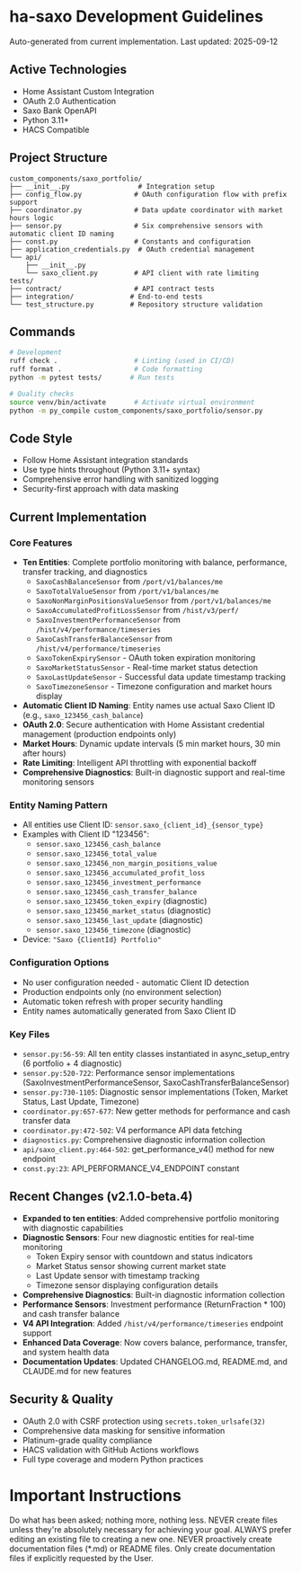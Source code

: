 # ha-saxo Development Guidelines

Auto-generated from current implementation. Last updated: 2025-09-12

## Active Technologies
- Home Assistant Custom Integration
- OAuth 2.0 Authentication
- Saxo Bank OpenAPI
- Python 3.11+
- HACS Compatible

## Project Structure
```
custom_components/saxo_portfolio/
├── __init__.py                 # Integration setup
├── config_flow.py             # OAuth configuration flow with prefix support
├── coordinator.py             # Data update coordinator with market hours logic
├── sensor.py                  # Six comprehensive sensors with automatic client ID naming
├── const.py                   # Constants and configuration
├── application_credentials.py  # OAuth credential management
└── api/
    ├── __init__.py
    └── saxo_client.py         # API client with rate limiting
tests/
├── contract/                  # API contract tests
├── integration/              # End-to-end tests
└── test_structure.py         # Repository structure validation
```

## Commands
```bash
# Development
ruff check .                   # Linting (used in CI/CD)
ruff format .                  # Code formatting
python -m pytest tests/       # Run tests

# Quality checks
source venv/bin/activate       # Activate virtual environment
python -m py_compile custom_components/saxo_portfolio/sensor.py
```

## Code Style
- Follow Home Assistant integration standards
- Use type hints throughout (Python 3.11+ syntax)
- Comprehensive error handling with sanitized logging
- Security-first approach with data masking

## Current Implementation

### Core Features
- **Ten Entities**: Complete portfolio monitoring with balance, performance, transfer tracking, and diagnostics
  - `SaxoCashBalanceSensor` from `/port/v1/balances/me`
  - `SaxoTotalValueSensor` from `/port/v1/balances/me`
  - `SaxoNonMarginPositionsValueSensor` from `/port/v1/balances/me`
  - `SaxoAccumulatedProfitLossSensor` from `/hist/v3/perf/`
  - `SaxoInvestmentPerformanceSensor` from `/hist/v4/performance/timeseries`
  - `SaxoCashTransferBalanceSensor` from `/hist/v4/performance/timeseries`
  - `SaxoTokenExpirySensor` - OAuth token expiration monitoring
  - `SaxoMarketStatusSensor` - Real-time market status detection
  - `SaxoLastUpdateSensor` - Successful data update timestamp tracking
  - `SaxoTimezoneSensor` - Timezone configuration and market hours display
- **Automatic Client ID Naming**: Entity names use actual Saxo Client ID (e.g., `saxo_123456_cash_balance`)
- **OAuth 2.0**: Secure authentication with Home Assistant credential management (production endpoints only)
- **Market Hours**: Dynamic update intervals (5 min market hours, 30 min after hours)
- **Rate Limiting**: Intelligent API throttling with exponential backoff
- **Comprehensive Diagnostics**: Built-in diagnostic support and real-time monitoring sensors

### Entity Naming Pattern
- All entities use Client ID: `sensor.saxo_{client_id}_{sensor_type}`
- Examples with Client ID "123456":
  - `sensor.saxo_123456_cash_balance`
  - `sensor.saxo_123456_total_value`
  - `sensor.saxo_123456_non_margin_positions_value`
  - `sensor.saxo_123456_accumulated_profit_loss`
  - `sensor.saxo_123456_investment_performance`
  - `sensor.saxo_123456_cash_transfer_balance`
  - `sensor.saxo_123456_token_expiry` (diagnostic)
  - `sensor.saxo_123456_market_status` (diagnostic)
  - `sensor.saxo_123456_last_update` (diagnostic)
  - `sensor.saxo_123456_timezone` (diagnostic)
- Device: `"Saxo {ClientId} Portfolio"`

### Configuration Options
- No user configuration needed - automatic Client ID detection
- Production endpoints only (no environment selection)
- Automatic token refresh with proper security handling
- Entity names automatically generated from Saxo Client ID

### Key Files
- `sensor.py:56-59`: All ten entity classes instantiated in async_setup_entry (6 portfolio + 4 diagnostic)
- `sensor.py:520-722`: Performance sensor implementations (SaxoInvestmentPerformanceSensor, SaxoCashTransferBalanceSensor)
- `sensor.py:730-1105`: Diagnostic sensor implementations (Token, Market Status, Last Update, Timezone)
- `coordinator.py:657-677`: New getter methods for performance and cash transfer data
- `coordinator.py:472-502`: V4 performance API data fetching
- `diagnostics.py`: Comprehensive diagnostic information collection
- `api/saxo_client.py:464-502`: get_performance_v4() method for new endpoint
- `const.py:23`: API_PERFORMANCE_V4_ENDPOINT constant

## Recent Changes (v2.1.0-beta.4)
- **Expanded to ten entities**: Added comprehensive portfolio monitoring with diagnostic capabilities
- **Diagnostic Sensors**: Four new diagnostic entities for real-time monitoring
  - Token Expiry sensor with countdown and status indicators
  - Market Status sensor showing current market state
  - Last Update sensor with timestamp tracking
  - Timezone sensor displaying configuration details
- **Comprehensive Diagnostics**: Built-in diagnostic information collection
- **Performance Sensors**: Investment performance (ReturnFraction * 100) and cash transfer balance
- **V4 API Integration**: Added `/hist/v4/performance/timeseries` endpoint support
- **Enhanced Data Coverage**: Now covers balance, performance, transfer, and system health data
- **Documentation Updates**: Updated CHANGELOG.md, README.md, and CLAUDE.md for new features

## Security & Quality
- OAuth 2.0 with CSRF protection using `secrets.token_urlsafe(32)`
- Comprehensive data masking for sensitive information
- Platinum-grade quality compliance
- HACS validation with GitHub Actions workflows
- Full type coverage and modern Python practices

<!-- MANUAL ADDITIONS START -->
# Important Instructions
Do what has been asked; nothing more, nothing less.
NEVER create files unless they're absolutely necessary for achieving your goal.
ALWAYS prefer editing an existing file to creating a new one.
NEVER proactively create documentation files (*.md) or README files. Only create documentation files if explicitly requested by the User.
<!-- MANUAL ADDITIONS END -->